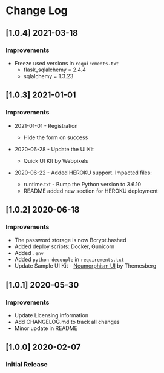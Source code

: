 # Change Log

## [1.0.4] 2021-03-18
### Improvements

- Freeze used versions in `requirements.txt`
    - flask_sqlalchemy = 2.4.4
    - sqlalchemy = 1.3.23

## [1.0.3] 2021-01-01
### Improvements

- 2021-01-01 - Registration
    - Hide the form on success

- 2020-06-28 - Update the UI Kit
    - Quick UI KIt by Webpixels

- 2020-06-22 - Added HEROKU support. Impacted files:
    - runtime.txt - Bump the Python version to 3.6.10
    - README added new section for HEROKU deployment

## [1.0.2] 2020-06-18
### Improvements

- The password storage is now Bcrypt.hashed
- Added deploy scripts: Docker, Gunicorn
- Added `.env`
- Added `python-decouple` in `requirements.txt`
- Update Sample UI Kit - [Neumorphism UI](https://themesberg.com/product/ui-kits/neumorphism-ui) by Themesberg

## [1.0.1] 2020-05-30
### Improvements

- Update Licensing information
- Add CHANGELOG.md to track all changes
- Minor update in README

## [1.0.0] 2020-02-07
### Initial Release
